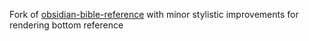 Fork of [obsidian-bible-reference](https://github.com/tim-hub/obsidian-bible-reference) with minor stylistic improvements for rendering bottom reference